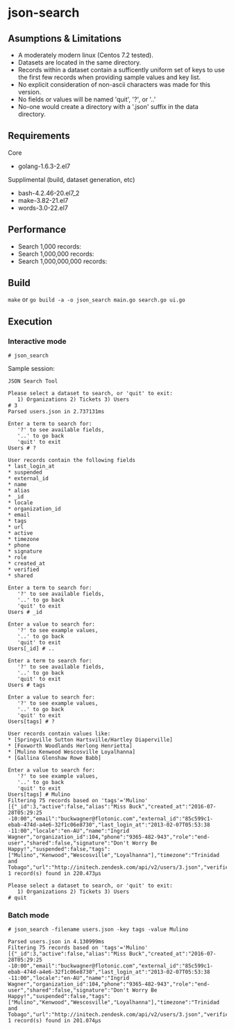 # json-search

## Asumptions & Limitations

- A moderately modern linux (Centos 7.2 tested).
- Datasets are located in the same directory.
- Records within a dataset contain a sufficently uniform set of keys
  to use the first few records when providing sample values and key
  list.
- No explicit consideration of non-ascii characters was made for this
  version.
- No fields or values will be named 'quit', '?', or '..'
- No-one would create a directory with a '.json' suffix in the data
  directory.

## Requirements

Core

- golang-1.6.3-2.el7

Supplimental (build, dataset generation, etc)

- bash-4.2.46-20.el7_2
- make-3.82-21.el7
- words-3.0-22.el7

## Performance

- Search 1,000 records:         
- Search 1,000,000 records:     
- Search 1,000,000,000 records: 

## Build

```make``` or ```go build -a -o json_search main.go search.go ui.go```

## Execution

### Interactive mode

```# json_search```

Sample session:

```
JSON Search Tool

Please select a dataset to search, or 'quit' to exit:
   1) Organizations 2) Tickets 3) Users 
# 3
Parsed users.json in 2.737131ms

Enter a term to search for:
   '?' to see available fields,
   '..' to go back
   'quit' to exit
Users # ?

User records contain the following fields
* last_login_at
* suspended
* external_id
* name
* alias
* _id
* locale
* organization_id
* email
* tags
* url
* active
* timezone
* phone
* signature
* role
* created_at
* verified
* shared

Enter a term to search for:
   '?' to see available fields,
   '..' to go back
   'quit' to exit
Users # _id

Enter a value to search for:
   '?' to see example values,
   '..' to go back
   'quit' to exit
Users[_id] # ..

Enter a term to search for:
   '?' to see available fields,
   '..' to go back
   'quit' to exit
Users # tags

Enter a value to search for:
   '?' to see example values,
   '..' to go back
   'quit' to exit
Users[tags] # ?

User records contain values like:
* [Springville Sutton Hartsville/Hartley Diaperville]
* [Foxworth Woodlands Herlong Henrietta]
* [Mulino Kenwood Wescosville Loyalhanna]
* [Gallina Glenshaw Rowe Babb]

Enter a value to search for:
   '?' to see example values,
   '..' to go back
   'quit' to exit
Users[tags] # Mulino
Filtering 75 records based on 'tags'='Mulino'
[{"_id":3,"active":false,"alias":"Miss Buck","created_at":"2016-07-28T05:29:25 -10:00","email":"buckwagner@flotonic.com","external_id":"85c599c1-ebab-474d-a4e6-32f1c06e8730","last_login_at":"2013-02-07T05:53:38 -11:00","locale":"en-AU","name":"Ingrid Wagner","organization_id":104,"phone":"9365-482-943","role":"end-user","shared":false,"signature":"Don't Worry Be Happy!","suspended":false,"tags":["Mulino","Kenwood","Wescosville","Loyalhanna"],"timezone":"Trinidad and Tobago","url":"http://initech.zendesk.com/api/v2/users/3.json","verified":false}]
1 record(s) found in 220.473µs

Please select a dataset to search, or 'quit' to exit:
   1) Organizations 2) Tickets 3) Users 
# quit
```

### Batch mode

```# json_search -filename users.json -key tags -value Mulino```

```
Parsed users.json in 4.130999ms
Filtering 75 records based on 'tags'='Mulino'
[{"_id":3,"active":false,"alias":"Miss Buck","created_at":"2016-07-28T05:29:25 -10:00","email":"buckwagner@flotonic.com","external_id":"85c599c1-ebab-474d-a4e6-32f1c06e8730","last_login_at":"2013-02-07T05:53:38 -11:00","locale":"en-AU","name":"Ingrid Wagner","organization_id":104,"phone":"9365-482-943","role":"end-user","shared":false,"signature":"Don't Worry Be Happy!","suspended":false,"tags":["Mulino","Kenwood","Wescosville","Loyalhanna"],"timezone":"Trinidad and Tobago","url":"http://initech.zendesk.com/api/v2/users/3.json","verified":false}]
1 record(s) found in 201.074µs
```

